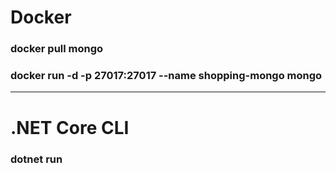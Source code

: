 # Docker
### docker pull mongo
### docker run -d -p 27017:27017 --name shopping-mongo mongo
-----------
# .NET Core CLI
### dotnet run
